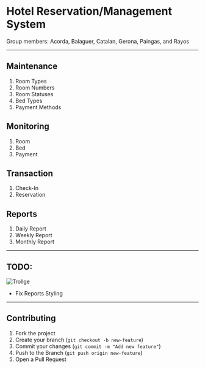 # Hotel Reservation/Management System

Group members:
Acorda, Balaguer, Catalan, Gerona, Paingas, and Rayos

---

## Maintenance

1. Room Types
2. Room Numbers
3. Room Statuses
4. Bed Types
5. Payment Methods

## Monitoring

1. Room
2. Bed
3. Payment

## Transaction

1. Check-In
2. Reservation

## Reports

1. Daily Report
2. Weekly Report
3. Monthly Report

---

## TODO:

![Trollge](https://cdn.frankerfacez.com/emoticon/568539/4)

- Fix Reports Styling

---

## Contributing

1. Fork the project
2. Create your branch (`git checkout -b new-feature`)
3. Commit your changes (`git commit -m "Add new feature"`)
4. Push to the Branch (`git push origin new-feature`)
5. Open a Pull Request
